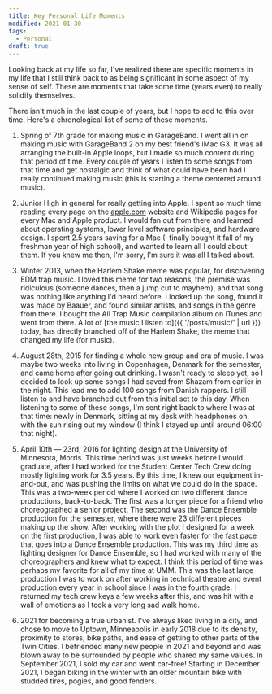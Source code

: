 ```yaml
---
title: Key Personal Life Moments
modified: 2021-01-30
tags:
  - Personal
draft: true
---
```


Looking back at my life so far, I've realized there are specific moments in my life that I still think back to as being significant in some aspect of my sense of self. These are moments that take some time (years even) to really solidify themselves.

There isn't much in the last couple of years, but I hope to add to this over time. Here's a chronological list of some of these moments.

1. Spring of 7th grade for making music in GarageBand. I went all in on making music with GarageBand 2 on my best friend's iMac G3. It was all arranging the built-in Apple loops, but I made so much content during that period of time. Every couple of years I listen to some songs from that time and get nostalgic and think of what could have been had I really continued making music (this is starting a theme centered around music).

2. Junior High in general for really getting into Apple. I spent so much time reading every page on the [apple.com](https://apple.com) website and Wikipedia pages for every Mac and Apple product. I would fan out from there and learned about operating systems, lower level software principles, and hardware design. I spent 2.5 years saving for a Mac (I finally bought it fall of my freshman year of high school), and wanted to learn all I could about them. If you knew me then, I'm sorry, I'm sure it was all I talked about.

3. Winter 2013, when the Harlem Shake meme was popular, for discovering EDM trap music. I loved this meme for two reasons, the premise was ridiculous (someone dances, then a jump cut to mayhem), and that song was nothing like anything I'd heard before. I looked up the song, found it was made by Baauer, and found similar artists, and songs in the genre from there. I bought the All Trap Music compilation album on iTunes and went from there. A lot of [the music I listen to]({{ '/posts/music/' | url }}) today, has directly branched off of the Harlem Shake, the meme that changed my life (for music).

4. August 28th, 2015 for finding a whole new group and era of music. I was maybe two weeks into living in Copenhagen, Denmark for the semester, and came home after going out drinking. I wasn't ready to sleep yet, so I decided to look up some songs I had saved from Shazam from earlier in the night. This lead me to add 100 songs from Danish rappers. I still listen to and have branched out from this initial set to this day. When listening to some of these songs, I'm sent right back to where I was at that time: newly in Denmark, sitting at my desk with headphones on, with the sun rising out my window (I think I stayed up until around 06:00 that night).

5. April 10th — 23rd, 2016 for lighting design at the University of Minnesota, Morris. This time period was just weeks before I would graduate, after I had worked for the Student Center Tech Crew doing mostly lighting work for 3.5 years. By this time, I knew our equipment in-and-out, and was pushing the limits on what we could do in the space. This was a two-week period where I worked on two different dance productions, back-to-back. The first was a longer piece for a friend who choreographed a senior project. The second was the Dance Ensemble production for the semester, where there were 23 different pieces making up the show. After working with the plot I designed for a week on the first production, I was able to work even faster for the fast pace that goes into a Dance Ensemble production. This was my third time as lighting designer for Dance Ensemble, so I had worked with many of the choreographers and knew what to expect. I think this period of time was perhaps my favorite for all of my time at UMM. This was the last large production I was to work on after working in technical theatre and event production every year in school since I was in the fourth grade. I returned my tech crew keys a few weeks after this, and was hit with a wall of emotions as I took a very long sad walk home.

6. 2021 for becoming a true urbanist. I've always liked living in a city, and chose to move to Uptown, Minneapolis in early 2018 due to its density, proximity to stores, bike paths, and ease of getting to other parts of the Twin Cities. I befriended many new people in 2021 and beyond and was blown away to be surrounded by people who shared my same values. In September 2021, I sold my car and went car-free! Starting in December 2021, I began biking in the winter with an older mountain bike with studded tires, pogies, and good fenders.
